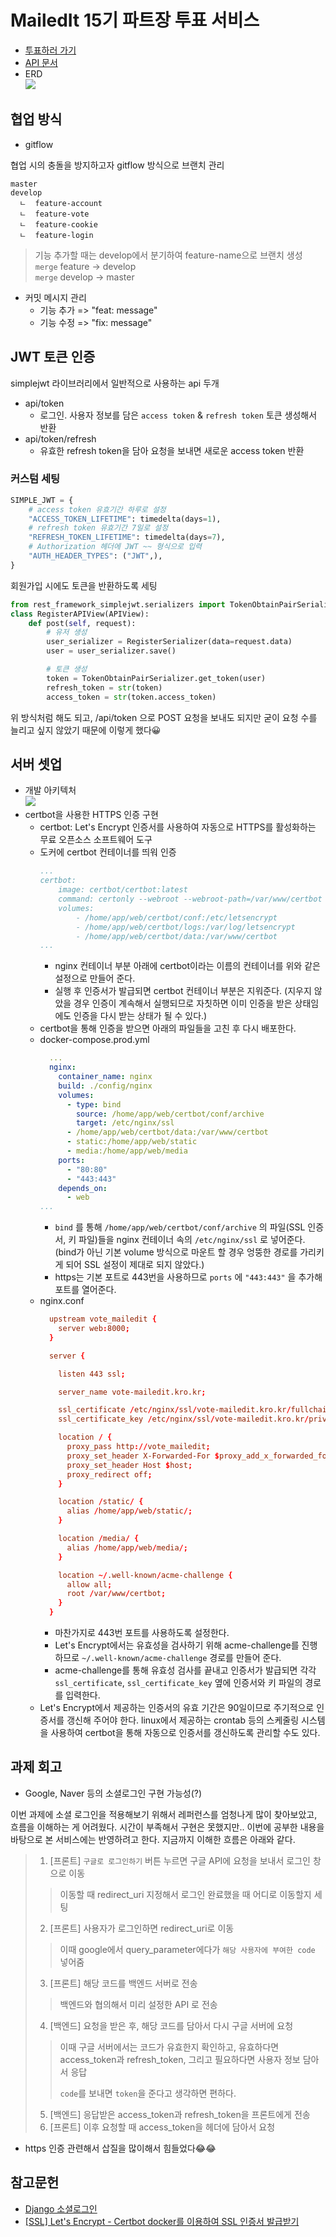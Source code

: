 # MailedIt 15기 파트장 투표 서비스
- <a href="https://mailedit-vote.vercel.app/" target="_blank">투표하러 가기</a>
- <a href="https://documenter.getpostman.com/view/17298535/UVJbHd2g" target="_blank">API 문서</a>
- ERD\
  ![](src/django-vote-erd.png)


## 협업 방식
- gitflow

협업 시의 충돌을 방지하고자 gitflow 방식으로 브랜치 관리
```
master
develop
  ㄴ  feature-account
  ㄴ  feature-vote
  ㄴ  feature-cookie
  ㄴ  feature-login
```

> 기능 추가할 때는 develop에서 분기하여 feature-name으로 브랜치 생성\
> `merge` feature -> develop \
> `merge` develop -> master


- 커밋 메시지 관리
  - 기능 추가 => "feat: message"
  - 기능 수정 => "fix: message"


## JWT 토큰 인증
simplejwt 라이브러리에서 일반적으로 사용하는 api 두개
- api/token
  - 로그인. 사용자 정보를 담은 `access token` & `refresh token` 토큰 생성해서 반환
- api/token/refresh
  - 유효한 refresh token을 담아 요청을 보내면 새로운 access token 반환

### 커스텀 세팅
```python
SIMPLE_JWT = {
    # access token 유효기간 하루로 설정
    "ACCESS_TOKEN_LIFETIME": timedelta(days=1),
    # refresh token 유효기간 7일로 설정
    "REFRESH_TOKEN_LIFETIME": timedelta(days=7),
    # Authorization 헤더에 JWT ~~ 형식으로 입력
    "AUTH_HEADER_TYPES": ("JWT",),
}
```

회원가입 시에도 토큰을 반환하도록 세팅
```python
from rest_framework_simplejwt.serializers import TokenObtainPairSerializer
class RegisterAPIView(APIView):
    def post(self, request):
        # 유저 생성
        user_serializer = RegisterSerializer(data=request.data)
        user = user_serializer.save()

        # 토큰 생성
        token = TokenObtainPairSerializer.get_token(user)
        refresh_token = str(token)
        access_token = str(token.access_token)
```
위 방식처럼 해도 되고, /api/token 으로 POST 요청을 보내도 되지만 굳이 요청 수를 늘리고 싶지 않았기 때문에 이렇게 했다😀

## 서버 셋업
- 개발 아키텍처\
  ![](src/architecture-diagram.jpg)
- certbot을 사용한 HTTPS 인증 구현
  - certbot: Let's Encrypt 인증서를 사용하여 자동으로 HTTPS를 활성화하는 무료 오픈소스 소프트웨어 도구 
  - 도커에 certbot 컨테이너를 띄워 인증
    ```yml
    ...
    certbot:
        image: certbot/certbot:latest
        command: certonly --webroot --webroot-path=/var/www/certbot --email myemail@google.com --agree-tos --no-eff-email -d domain.com
        volumes:
            - /home/app/web/certbot/conf:/etc/letsencrypt
            - /home/app/web/certbot/logs:/var/log/letsencrypt
            - /home/app/web/certbot/data:/var/www/certbot
    ...
    ```
    - nginx 컨테이너 부분 아래에 certbot이라는 이름의 컨테이너를 위와 같은 설정으로 만들어 준다. 
    - 실행 후 인증서가 발급되면 certbot 컨테이너 부분은 지워준다. (지우지 않았을 경우 인증이 계속해서 실행되므로 자칫하면 이미 인증을 받은 상태임에도 인증을 다시 받는 상태가 될 수 있다.)
  - certbot을 통해 인증을 받으면 아래의 파일들을 고친 후 다시 배포한다. 
  - docker-compose.prod.yml
    ```yml
      ...
      nginx:
        container_name: nginx
        build: ./config/nginx
        volumes:
          - type: bind
            source: /home/app/web/certbot/conf/archive
            target: /etc/nginx/ssl
          - /home/app/web/certbot/data:/var/www/certbot
          - static:/home/app/web/static
          - media:/home/app/web/media
        ports:
          - "80:80"
          - "443:443"
        depends_on:
          - web
    ...
    ```
    - `bind` 를 통해 `/home/app/web/certbot/conf/archive` 의 파일(SSL 인증서, 키 파일)들을 nginx 컨테이너 속의 `/etc/nginx/ssl` 로 넣어준다. (bind가 아닌 기본 volume 방식으로 마운트 할 경우 엉뚱한 경로를 가리키게 되어 SSL 설정이 제대로 되지 않았다.)
    - https는 기본 포트로 443번을 사용하므로 `ports` 에 `"443:443"` 을 추가해 포트를 열어준다. 
  - nginx.conf
    ```conf
      upstream vote_mailedit {
        server web:8000;
      }

      server {

        listen 443 ssl;

        server_name vote-mailedit.kro.kr;

        ssl_certificate /etc/nginx/ssl/vote-mailedit.kro.kr/fullchain1.pem;
        ssl_certificate_key /etc/nginx/ssl/vote-mailedit.kro.kr/privkey1.pem;

        location / {
          proxy_pass http://vote_mailedit;
          proxy_set_header X-Forwarded-For $proxy_add_x_forwarded_for;
          proxy_set_header Host $host;
          proxy_redirect off;
        }

        location /static/ {
          alias /home/app/web/static/;
        }

        location /media/ {
          alias /home/app/web/media/;
        }

        location ~/.well-known/acme-challenge {
          allow all; 
          root /var/www/certbot;
        }
      }
    ```
    - 마찬가지로 443번 포트를 사용하도록 설정한다. 
    - Let's Encrypt에서는 유효성을 검사하기 위해 acme-challenge를 진행하므로 `~/.well-known/acme-challenge` 경로를 만들어 준다. 
    - acme-challenge를 통해 유효성 검사를 끝내고 인증서가 발급되면 각각 `ssl_certificate`, `ssl_certificate_key` 옆에 인증서와 키 파일의 경로를 입력한다.
  - Let's Encrypt에서 제공하는 인증서의 유효 기간은 90일이므로 주기적으로 인증서를 갱신해 주어야 한다. linux에서 제공하는 crontab 등의 스케줄링 시스템을 사용하여 certbot을 통해 자동으로 인증서를 갱신하도록 관리할 수도 있다. 

## 과제 회고
- Google, Naver 등의 소셜로그인 구현 가능성(?)

이번 과제에 소셜 로그인을 적용해보기 위해서 레퍼런스를 엄청나게 많이 찾아보았고, 흐름을 이해하는 게 어려웠다. 시간이 부족해서 구현은 못했지만.. 이번에 공부한 내용을 바탕으로 본 서비스에는 반영하려고 한다. 지금까지 이해한 흐름은 아래와 같다.
> 1. [프론트] `구글로 로그인하기` 버튼 누르면 구글 API에 요청을 보내서 로그인 창으로 이동
>> 이동할 때 redirect_uri 지정해서 로그인 완료했을 때 어디로 이동할지 세팅
> 2. [프론트] 사용자가 로그인하면 redirect_uri로 이동
>> 이때 google에서 query_parameter에다가 `해당 사용자에 부여한 code` 넣어줌
> 3. [프론트] 해당 코드를 백엔드 서버로 전송
>> 백엔드와 협의해서 미리 설정한 API 로 전송
> 4. [백엔드] 요청을 받은 후, 해당 코드를 담아서 다시 구글 서버에 요청
>> 이때 구글 서버에서는 코드가 유효한지 확인하고, 유효하다면 access_token과 refresh_token, 그리고 필요하다면 사용자 정보 담아서 응답
>>
>> `code`를 보내면 `token`을 준다고 생각하면 편하다.
> 5. [백엔드] 응답받은 access_token과 refresh_token을 프론트에게 전송
> 6. [프론트] 이후 요청할 때 access_token을 헤더에 담아서 요청

- https 인증 관련해서 삽질을 많이해서 힘들었다😂😂


## 참고문헌
- [Django 소셜로그인](https://koreanblacklee.github.io/posts/djangsociallogin/)
- [[SSL] Let's Encrypt - Certbot docker를 이용하여 SSL 인증서 발급받기](https://velog.io/@hytenic/SSL-Lets-Encrypt-Certbot-docker%EB%A5%BC-%EC%9D%B4%EC%9A%A9%ED%95%98%EC%97%AC-SSL-%EC%9D%B8%EC%A6%9D%EC%84%9C-%EB%B0%9C%EA%B8%89%EB%B0%9B%EA%B8%B0)